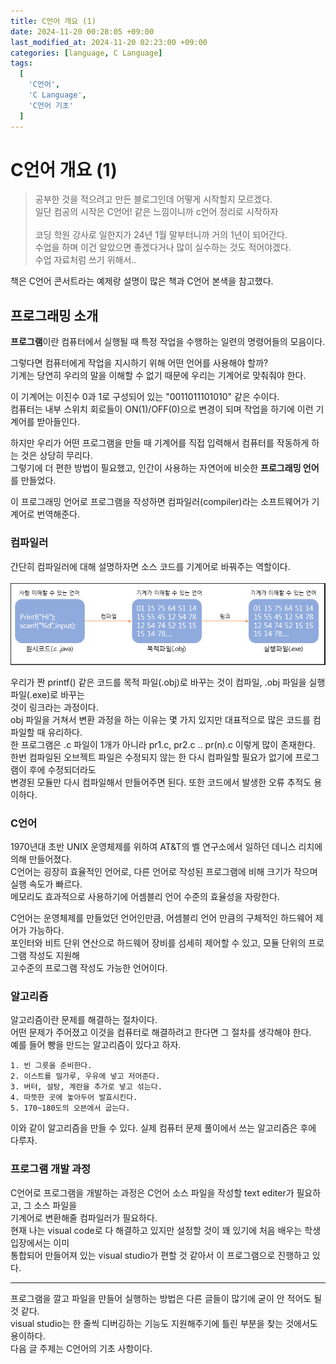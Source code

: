 ```yaml
---
title: C언어 개요 (1)
date: 2024-11-20 00:28:05 +09:00
last_modified_at: 2024-11-20 02:23:00 +09:00
categories: [language, C Language]
tags:
  [
    'C언어',
    'C Language',
    'C언어 기초'
  ]
---
```



# **C언어 개요 (1)**
> 공부한 것을 적으려고 만든 블로그인데 어떻게 시작할지 모르겠다.<br>
일단 컴공의 시작은 C언어! 같은 느낌이니까 c언어 정리로 시작하자<br><br>
코딩 학원 강사로 일한지가 24년 1월 말부터니까 거의 1년이 되어간다. <br>
수업을 하며 이건 알았으면 좋겠다거나 많이 실수하는 것도 적어야겠다.<br>
수업 자료처럼 쓰기 위해서..

책은 C언어 콘서트라는 예제랑 설명이 많은 책과 C언어 본색을 참고했다.


## 프로그래밍 소개
**프로그램**이란 컴퓨터에서 실행될 때 특정 작업을 수행하는 일련의 명령어들의 모음이다.<br>

그렇다면 컴퓨터에게 작업을 지시하기 위해 어떤 언어를 사용해야 할까?<br>
기계는 당연히 우리의 말을 이해할 수 없기 때문에 우리는 기계어로 맞춰줘야 한다.<br>

이 기계어는 이진수 0과 1로 구성되어 있는 "0011011101010" 같은 수이다.<br>
컴퓨터는 내부 스위치 회로들이 ON(1)/OFF(0)으로 변경이 되며 작업을 하기에 이런 기계어를 받아들인다.

하지만 우리가 어떤 프로그램을 만들 때 기계어를 직접 입력해서 컴퓨터를 작동하게 하는 것은 상당히 무리다.<br>
그렇기에 더 편한 방법이 필요했고, 인간이 사용하는 자연어에 비슷한 **프로그래밍 언어**를 만들었다.<br>

이 프로그래밍 언어로 프로그램을 작성하면 컴파일러(compiler)라는 소프트웨어가 기계어로 번역해준다.<br>
### 컴파일러
간단히 컴파일러에 대해 설명하자면 소스 코드를 기계어로 바꿔주는 역할이다.<br><br>
![image](/assets/img/C_lang/0_1.PNG)

우리가 짠 printf() 같은 코드를 목적 파일(.obj)로 바꾸는 것이 컴파일, .obj 파일을 실행파일(.exe)로 바꾸는 <br>
것이 링크라는 과정이다. <br>
obj 파일을 거쳐서 변환 과정을 하는 이유는 몇 가지 있지만 대표적으로 많은 코드를 컴파일할 때 유리하다.<br>
한 프로그램은 .c 파일이 1개가 아니라 pr1.c, pr2.c .. pr(n).c 이렇게 많이 존재한다.<br>
한번 컴파일된 오브젝트 파일은 수정되지 않는 한 다시 컴파일할 필요가 없기에 프로그램이 후에 수정되더라도<br>
변경된 모듈만 다시 컴파일해서 만들어주면 된다. 또한 코드에서 발생한 오류 추적도 용이하다.

### C언어
1970년대 초반 UNIX 운영체제를 위하여 AT&T의 벨 연구소에서 일하던 데니스 리치에 의해 만들어졌다.<br>
C언어는 굉장히 효율적인 언어로, 다른 언어로 작성된 프로그램에 비해 크기가 작으며 실행 속도가 빠르다.<br>
메모리도 효과적으로 사용하기에 어셈블리 언어 수준의 효율성을 자랑한다.

C언어는 운영체제를 만들었던 언어인만큼, 어셈블리 언어 만큼의 구체적인 하드웨어 제어가 가능하다.<br>
포인터와 비트 단위 연산으로 하드웨어 장비를 섬세히 제어할 수 있고, 모듈 단위의 프로그램 작성도 지원해<br>
고수준의 프로그램 작성도 가능한 언어이다.

### 알고리즘
알고리즘이란 문제를 해결하는 절차이다.<br>
어떤 문제가 주어졌고 이것을 컴퓨터로 해결하려고 한다면 그 절차를 생각해야 한다.<br>
예를 들어 빵을 만드는 알고리즘이 있다고 하자.
```
1. 빈 그릇을 준비한다.
2. 이스트를 밀가루, 우유에 넣고 저어준다.
3. 버터, 설탕, 계란을 추가로 넣고 섞는다.
4. 따뜻한 곳에 놓아두어 발효시킨다.
5. 170~180도의 오븐에서 굽는다.
```
이와 같이 알고리즘을 만들 수 있다. 실제 컴퓨터 문제 풀이에서 쓰는 알고리즘은 후에 다루자.<br>

### 프로그램 개발 과정
C언어로 프로그램을 개발하는 과정은 C언어 소스 파일을 작성할 text editer가 필요하고, 그 소스 파일을<br>
기계어로 변환해줄 컴파일러가 필요하다.<br>
현재 나는 visual code로 다 해결하고 있지만 설정할 것이 꽤 있기에 처음 배우는 학생 입장에서는 이미<br>
통합되어 만들어져 있는 visual studio가 편할 것 같아서 이 프로그램으로 진행하고 있다.

---

프로그램을 깔고 파일을 만들어 실행하는 방법은 다른 글들이 많기에 굳이 안 적어도 될 것 같다.<br>
visual studio는 한 줄씩 디버깅하는 기능도 지원해주기에 틀린 부분을 찾는 것에서도 용이하다.<br>
다음 글 주제는 C언어의 기초 사항이다.
